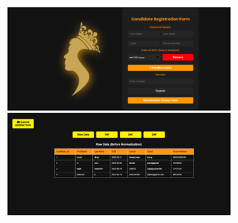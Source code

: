![image alt](https://github.com/khrings/ACT1/blob/ef3e109a0d0981f8d707448b668ccf60c6452e63/001homepage.png)
![image alt](https://github.com/khrings/ACT1/blob/ef3e109a0d0981f8d707448b668ccf60c6452e63/001table.png)
